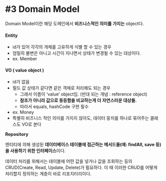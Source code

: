 # #3 Domain Model

Domain Model이란 해당 도메인에서 **비즈니스적인 의미를 가지는** object다.

#### Entity <a href="#entity" id="entity"></a>

* id가 있어 각각의 개체를 고유하게 식별 할 수 있는 경우
* 엄밀히 불변은 아니고 시간이 지나면서 상태가 변경될 수 있는 대상이다.
* ex. Member

#### VO ( value object ) <a href="#vo-value-object" id="vo-value-object"></a>

* id가 없음
* 필드 값 상태가 같다면 같은 객체로 처리해도 되는 경우
  * 그래서 이름이 ‘value’ object임. (반대 되는 개념 : reference object)
  * **참조가 아니라 값으로 동등함을 비교하는게 더 자연스러운 대상들.**
  * 따라서 equals, hashCode 구현 필수
* ex. Money
* 특별히 비즈니스 적인 의미를 가지지 않아도, 데이터 뭉치를 하나로 묶어주는 클래스도 VO로 본다



**Repository**

엔티티에 의해 생성된 **데이터베이스 테이블에 접근하는 메서드들(예: findAll, save 등)을 사용하기 위한 인터페이스**이다.&#x20;

데이터 처리를 위해서는 테이블에 어떤 값을 넣거나 값을 조회하는 등의 CRUD(Create, Read, Update, Delete)가 필요하다. 이 때 이러한 CRUD를 어떻게 처리할지 정의하는 계층이 바로 리포지터리이다.
